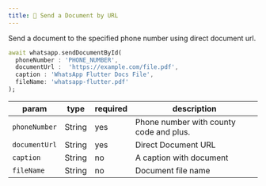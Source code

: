 ```yaml
---
title: 🔗 Send a Document by URL
---
```


Send a document to the specified phone number using direct document url.

```dart
await whatsapp.sendDocumentById(
  phoneNumber : 'PHONE_NUMBER',
  documentUrl :  'https://example.com/file.pdf',
  caption : 'WhatsApp Flutter Docs File',
  fileName: 'whatsapp-flutter.pdf'
);
```

| param         | type   | required | description                             |
| ------------- | ------ | -------- | --------------------------------------- |
| `phoneNumber` | String | yes      | Phone number with county code and plus. |
| `documentUrl` | String | yes      | Direct Document URL                     |
| `caption`     | String | no       | A caption with document                 |
| `fileName`    | String | no       | Document file name                      |
